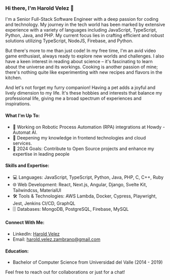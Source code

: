 ### Hi there, I'm Harold Velez 👋

I'm a Senior Full-Stack Software Engineer with a deep passion for coding and technology. My journey in the tech world has been marked by extensive experience with a variety of languages including JavaScript, TypeScript, Python, Java, and PHP. My current focus lies in crafting efficient and robust solutions utilizing TypeScript, NodeJS, Firebase, and Python.

But there's more to me than just code! In my free time, I'm an avid video game enthusiast, always ready to explore new worlds and challenges. I also have a keen interest in reading about science – it's fascinating to learn about the universe and its workings. Cooking is another passion of mine; there's nothing quite like experimenting with new recipes and flavors in the kitchen.

And let's not forget my furry companion! Having a pet adds a joyful and lively dimension to my life. It's these hobbies and interests that balance my professional life, giving me a broad spectrum of experiences and inspirations.

#### What I'm Up To:
- 🔭 Working on Robotic Process Automation (RPA) integrations at Howdy - Automat AI.
- 🌱 Deepening my knowledge in frontend technologies and cloud services.
- 🥅 2024 Goals: Contribute to Open Source projects and enhance my expertise in leading people

#### Skills and Expertise:
- 💻 Languages: JavaScript, TypeScript, Python, Java, PHP, C, C++, Ruby
- 🌐 Web Development: React, Next.js, Angular, Django, Svelte Kit, Tailwindcss, MaterialUI
- 🛠 Tools & Technologies: AWS Lambda, Docker, Cypress, Playwright, Jest, Jenkins CI/CD, GraphQL
- 🗄️ Databases: MongoDB, PostgreSQL, Firebase, MySQL

#### Connect With Me:
- LinkedIn: [Harold Velez](https://www.linkedin.com/in/harold-velez-zambrano)
- Email: harold.velez.zambrano@gmail.com

#### Education:
- Bachelor of Computer Science from Universidad del Valle (2014 - 2019)

Feel free to reach out for collaborations or just for a chat!
